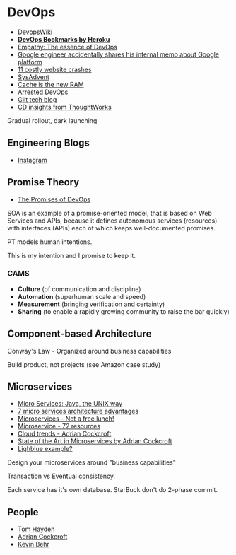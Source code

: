 # DevOps

* [DevopsWiki](https://github.com/Leo-G/DevopsWiki)
* [**DevOps Bookmarks by Heroku**](http://www.devopsbookmarks.com/)
* [Empathy: The essence of DevOps](http://blog.ingineering.it/post/72964480807/empathy-the-essence-of-devops)
* [Google engineer accidentally shares his internal memo about Google platform](http://siliconangle.com/furrier/2011/10/12/google-engineer-accidently-shares-his-internal-memo-about-google-platform/)
* [11 costly website crashes](http://blog.smartbear.com/web-performance/11-costly-website-crashes-application-performance-bloopers/?imm_mid=0cb5e9&cmp=em-webops-na-na-newsltr_20150123)
* [SysAdvent](http://sysadvent.blogspot.sg/)
* [Cache is the new RAM](http://blog.memsql.com/cache-is-the-new-ram/)
* [Arrested DevOps](http://www.arresteddevops.com/)
* [Gilt tech blog](http://tech.gilt.com/)
* [CD insights from ThoughtWorks](http://www.thoughtworks.com/insights/continuous-delivery)

Gradual rollout, dark launching

## Engineering Blogs

* [Instagram](http://engineering.instagram.com/)

## Promise Theory

* [The Promises of DevOps](http://markburgess.org/blog_devops.html)

SOA is an example of a promise-oriented model, that is based on Web Services and APIs, because it defines autonomous services (resources) with interfaces (APIs) each of which keeps well-documented promises.

PT models human intentions.

This is my intention and I promise to keep it.

### CAMS

* **Culture** (of communication and discipline)
* **Automation** (superhuman scale and speed)
* **Measurement** (bringing verification and certainty)
* **Sharing** (to enable a rapidly growing community to raise the bar quickly)


## Component-based Architecture

Conway's Law - Organized around business capabilities

Build product, not projects (see Amazon case study)

## Microservices

* [Micro Services: Java, the UNIX way](http://www.infoq.com/presentations/Micro-Services)
* [7 micro services architecture advantages](http://eugenedvorkin.com/seven-micro-services-architecture-advantages/)
* [Microservices - Not a free lunch!](http://highscalability.com/blog/2014/4/8/microservices-not-a-free-lunch.html)
* [Microservice - 72 resources](http://blog.arkency.com/2014/07/microservices-72-resources/)
* [Cloud trends - Adrian Cockcroft](https://www.youtube.com/watch?v=VaFktjlLp5M)
* [State of the Art in Microservices by Adrian Cockcroft](https://www.youtube.com/watch?v=nMTaS07i3jk)
* [Lighblue example?](https://github.com/lightblue-platform/lightblue)

Design your microservices around "business capabilities"

Transaction vs Eventual consistency.

Each service has it's own database. StarBuck don't do 2-phase commit.

## People

* [Tom Hayden](http://tomhayden3.com/)
* [Adrian Cockcroft](http://perfcap.blogspot.sg/)
* [Kevin Behr](https://vimeo.com/106800323)